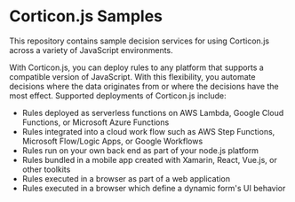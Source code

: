 # Corticon.js Samples

This repository contains sample decision services for using Corticon.js across a variety of JavaScript environments.

With Corticon.js, you can deploy rules to any platform that supports a compatible version of JavaScript. With this flexibility, you automate decisions where the data originates from or where the decisions have the most effect. Supported deployments of Corticon.js include:

- Rules deployed as serverless functions on AWS Lambda, Google Cloud Functions, or Microsoft Azure Functions
- Rules integrated into a cloud work flow such as AWS Step Functions, Microsoft Flow/Logic Apps, or Google Workflows
- Rules run on your own back end as part of your node.js platform
- Rules bundled in a mobile app created with Xamarin, React, Vue.js, or other toolkits
- Rules executed in a browser as part of a web application
- Rules executed in a browser which define a dynamic form's UI behavior

